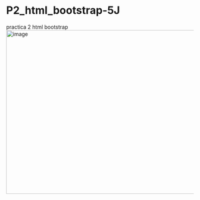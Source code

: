 # P2_html_bootstrap-5J
practica 2 html bootstrap
<img width="917" height="439" alt="image" src="https://github.com/user-attachments/assets/3ad5854d-e0ba-47d4-a517-4bfdb45912fc" />
